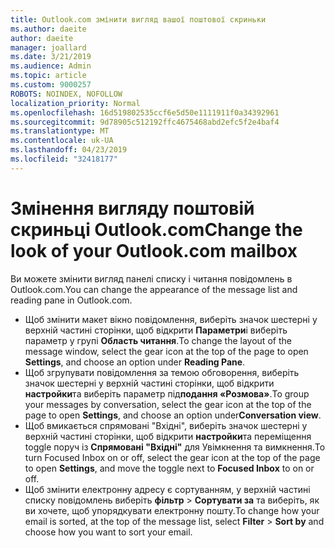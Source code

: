 ```yaml
---
title: Outlook.com змінити вигляд вашої поштової скриньки
ms.author: daeite
author: daeite
manager: joallard
ms.date: 3/21/2019
ms.audience: Admin
ms.topic: article
ms.custom: 9000257
ROBOTS: NOINDEX, NOFOLLOW
localization_priority: Normal
ms.openlocfilehash: 16d519802535ccf6e5d50e1111911f0a34392961
ms.sourcegitcommit: 9d78905c512192ffc4675468abd2efc5f2e4baf4
ms.translationtype: MT
ms.contentlocale: uk-UA
ms.lasthandoff: 04/23/2019
ms.locfileid: "32418177"
---
```

# <a name="change-the-look-of-your-outlookcom-mailbox"></a><span data-ttu-id="6bb84-102">Змінення вигляду поштовій скриньці Outlook.com</span><span class="sxs-lookup"><span data-stu-id="6bb84-102">Change the look of your Outlook.com mailbox</span></span>

<span data-ttu-id="6bb84-103">Ви можете змінити вигляд панелі списку і читання повідомлень в Outlook.com.</span><span class="sxs-lookup"><span data-stu-id="6bb84-103">You can change the appearance of the message list and reading pane in Outlook.com.</span></span>

- <span data-ttu-id="6bb84-104">Щоб змінити макет вікно повідомлення, виберіть значок шестерні у верхній частині сторінки, щоб відкрити **Параметри**і виберіть параметр у групі **Область читання**.</span><span class="sxs-lookup"><span data-stu-id="6bb84-104">To change the layout of the message window, select the gear icon at the top of the page to open **Settings**, and choose an option under **Reading Pane**.</span></span>
- <span data-ttu-id="6bb84-105">Щоб згрупувати повідомлення за темою обговорення, виберіть значок шестерні у верхній частині сторінки, щоб відкрити **настройки**та виберіть параметр під**подання «Розмова»**.</span><span class="sxs-lookup"><span data-stu-id="6bb84-105">To group your messages by conversation, select the gear icon at the top of the page to open **Settings**, and choose an option under**Conversation view**.</span></span>
- <span data-ttu-id="6bb84-106">Щоб вмикається спрямовані "Вхідні", виберіть значок шестерні у верхній частині сторінки, щоб відкрити **настройки**та переміщення toggle поруч із **Спрямовані "Вхідні"** для Увімкнення та вимкнення.</span><span class="sxs-lookup"><span data-stu-id="6bb84-106">To turn Focused Inbox on or off, select the gear icon at the top of the page to open **Settings**, and move the toggle next to **Focused Inbox** to on or off.</span></span>
- <span data-ttu-id="6bb84-107">Щоб змінити електронну адресу є сортуванням, у верхній частині списку повідомлень виберіть **фільтр** > **Сортувати за** та виберіть, як ви хочете, щоб упорядкувати електронну пошту.</span><span class="sxs-lookup"><span data-stu-id="6bb84-107">To change how your email is sorted, at the top of the message list, select **Filter** > **Sort by** and choose how you want to sort your email.</span></span>